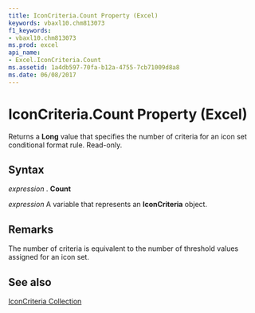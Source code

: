 ```yaml
---
title: IconCriteria.Count Property (Excel)
keywords: vbaxl10.chm813073
f1_keywords:
- vbaxl10.chm813073
ms.prod: excel
api_name:
- Excel.IconCriteria.Count
ms.assetid: 1a4db597-70fa-b12a-4755-7cb71009d8a8
ms.date: 06/08/2017
---
```



# IconCriteria.Count Property (Excel)

Returns a  **Long** value that specifies the number of criteria for an icon set conditional format rule. Read-only.


## Syntax

 _expression_ . **Count**

 _expression_ A variable that represents an **IconCriteria** object.


## Remarks

The number of criteria is equivalent to the number of threshold values assigned for an icon set.


## See also


[IconCriteria Collection](Excel.IconCriteria.md)

